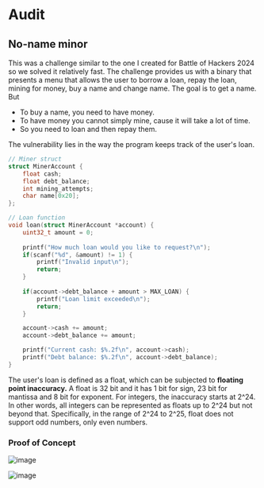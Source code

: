 # Audit

## No-name minor

This was a challenge similar to the one I created for Battle of Hackers 2024 so we solved it relatively fast. The challenge provides us with a binary that presents a menu that allows the user to borrow a loan, repay the loan, mining for money, buy a name and change name. The goal is to get a name. But 

- To buy a name, you need to have money.
- To have money you cannot simply mine, cause it will take a lot of time.
- So you need to loan and then repay them.

The vulnerability lies in the way the program keeps track of the user's loan.

```c
// Miner struct
struct MinerAccount {
	float cash;
	float debt_balance;
	int mining_attempts;
	char name[0x20];
};

// Loan function
void loan(struct MinerAccount *account) {
	uint32_t amount = 0;
    
	printf("How much loan would you like to request?\n");
	if(scanf("%d", &amount) != 1) {
    	printf("Invalid input\n");
    	return;
	}
    
	if(account->debt_balance + amount > MAX_LOAN) {
    	printf("Loan limit exceeded\n");
    	return;
	}

	account->cash += amount;
	account->debt_balance += amount;

	printf("Current cash: $%.2f\n", account->cash);
	printf("Debt balance: $%.2f\n", account->debt_balance);
}
```

The user's loan is defined as a float, which can be subjected to **floating point inaccuracy.**  A float is 32 bit and it has 1 bit for sign, 23 bit for mantissa and 8 bit for exponent. For integers, the inaccuracy starts at 2^24. In other words, all integers can be represented as floats up to 2^24 but not beyond that. Specifically, in the range of 2^24 to 2^25, float does not support odd numbers, only even numbers.

### Proof of Concept

![image](https://github.com/user-attachments/assets/e75708b0-e383-4faa-bb98-5bbff0919289)

![image](https://github.com/user-attachments/assets/592a968a-5ee3-4b0d-a6b0-281de6eae7fa)
